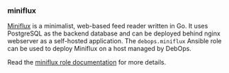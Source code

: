 ### miniflux

[Miniflux](https://miniflux.app/) is a minimalist, web-based feed reader
written in Go. It uses PostgreSQL as the backend database and can be
deployed behind nginx webserver as a self-hosted application. The
`debops.miniflux` Ansible role can be used to deploy Miniflux on a host
managed by DebOps.

Read the [miniflux role documentation](https://docs.debops.org/en/master/ansible/roles/miniflux/) for more details.
